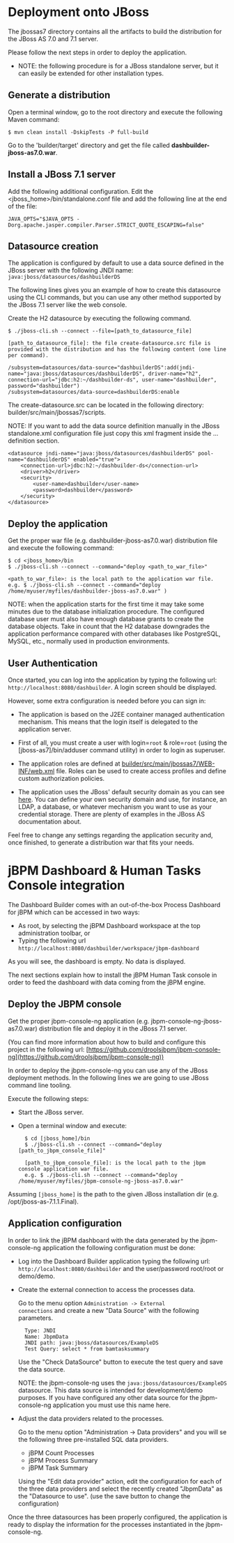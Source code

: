 Deployment onto JBoss
==========================

The jbossas7 directory contains all the artifacts to build the distribution for the JBoss AS 7.0 and 7.1 server.

Please follow the next steps in order to deploy the application.

* NOTE: the following procedure is for a JBoss standalone server, but it can easily be extended for other installation types.

Generate a distribution
---------------------------

Open a terminal window, go to the root directory and execute the following Maven command:

    $ mvn clean install -DskipTests -P full-build

Go to the 'builder/target' directory and get the file called **dashbuilder-jboss-as7.0.war**.

Install a JBoss 7.1 server
---------------------------

Add the following additional configuration.
Edit the <jboss_home>/bin/standalone.conf file and add the following line at the end of the file:

    JAVA_OPTS="$JAVA_OPTS -Dorg.apache.jasper.compiler.Parser.STRICT_QUOTE_ESCAPING=false"

Datasource creation
-------------------------------

The application is configured by default to use a data source defined in the JBoss server with the following
JNDI name: <code>java:jboss/datasources/dashbuilderDS</code>

The following lines gives you an example of how to create this datasource using the CLI commands, but you can use any
other method supported by the JBoss 7.1 server like the web console.

Create the H2 datasource by executing the following command.

    $ ./jboss-cli.sh --connect --file=[path_to_datasource_file]

    [path_to_datasource_file]: the file create-datasource.src file is provided with the distribution and has the following content (one line per command).

    /subsystem=datasources/data-source="dashbuilderDS":add(jndi-name="java:jboss/datasources/dashbuilderDS", driver-name="h2", connection-url="jdbc:h2:~/dashbuilder-ds", user-name="dashbuilder", password="dashbuilder")
    /subsystem=datasources/data-source=dashbuilderDS:enable

The create-datasource.src can be located in the following directory: builder/src/main/jbossas7/scripts.

NOTE: If you want to add the data source definition manually in the JBoss standalone.xml configuration file just copy
this xml fragment inside the <datasources> ... </datasources> definition section.

    <datasource jndi-name="java:jboss/datasources/dashbuilderDS" pool-name="dashbuilderDS" enabled="true">
        <connection-url>jdbc:h2:~/dashbuilder-ds</connection-url>
        <driver>h2</driver>
        <security>
            <user-name>dashbuilder</user-name>
            <password>dashbuilder</password>
        </security>
    </datasource>


Deploy the application
--------------------------

Get the proper war file (e.g. dashbuilder-jboss-as7.0.war) distribution file and execute the following command:

    $ cd <jboss_home>/bin
    $ ./jboss-cli.sh --connect --command="deploy <path_to_war_file>"

    <path_to_war_file>: is the local path to the application war file.
    e.g. $ ./jboss-cli.sh --connect --command="deploy /home/myuser/myfiles/dashbuilder-jboss-as7.0.war" )

NOTE: when the application starts for the first time it may take some minutes due to the database initialization procedure.
The configured database user must also have enough database grants to create the database objects.
Take in count that the H2 database downgrades the application performance compared with other databases like PostgreSQL,
MySQL, etc., normally used in production environments.

User Authentication
--------------------------

Once started, you can log into the application by typing the following url:
<code>http://localhost:8080/dashbuilder</code>. A login screen should be displayed.

However, some extra configuration is needed before you can sign in:

* The application is based on the J2EE container managed authentication  mechanism.
This means that the login itself is delegated to the application server.

* First of all, you must create a user with login=<code>root</code> & role=<code>root</code>
(using the [jboss-as7]/bin/adduser command utility) in order to login as superuser.

* The application roles are defined at [builder/src/main/jbossas7/WEB-INF/web.xml](https://github.com/droolsjbpm/dashboard-builder/blob/master/builder/src/main/jbossas7/WEB-INF/web.xml) file.
Roles can be used to create access profiles and define custom authorization policies.

* The application uses the JBoss' default security domain as you can see [here](https://github.com/droolsjbpm/dashboard-builder/blob/master/builder/src/main/jbossas7/WEB-INF/jboss-web.xml).
You can define your own security domain and use, for instance, an LDAP, a database, or whatever mechanism you want to use as your credential storage.
There are plenty of examples in the JBoss AS documentation about.

Feel free to change any settings regarding the application security and, once finished, to generate a distribution war that fits your needs.


jBPM Dashboard & Human Tasks Console integration
=================================================

The Dashboard Builder comes with an out-of-the-box Process Dashboard for jBPM which can be accessed in two ways:

* As root, by selecting the jBPM Dashboard workspace at the top administration toolbar, or
* Typing the following url <code>http://localhost:8080/dashbuilder/workspace/jbpm-dashboard</code>

As you will see, the dashboard is empty. No data is displayed.

The next sections explain how to install the jBPM Human Task console in order to feed the dashboard with data coming
from the jBPM engine.

Deploy the JBPM console
---------------------------

Get the proper jbpm-console-ng application (e.g. jbpm-console-ng-jboss-as7.0.war) distribution file and deploy it in
the JBoss 7.1 server.

(You can find more information about how to build and configure this project in the following url: [https://github.com/droolsjbpm/jbpm-console-ng](https://github.com/droolsjbpm/jbpm-console-ng))

In order to deploy the jbpm-console-ng you can use any of the JBoss deployment methods.
In the following lines we are going to use JBoss command line tooling.

Execute the following steps:

* Start the JBoss server.
* Open a terminal window and execute:

        $ cd [jboss_home]/bin
        $ ./jboss-cli.sh --connect --command="deploy [path_to_jbpm_console_file]"

        [path_to_jbpm_console_file]: is the local path to the jbpm console application war file.
        e.g. $ ./jboss-cli.sh --connect --command="deploy /home/myuser/myfiles/jbpm-console-ng-jboss-as7.0.war"

Assuming <code>[jboss_home]</code> is the path to the given JBoss installation dir (e.g. /opt/jboss-as-7.1.1.Final).


Application configuration
----------------------------

In order to link the jBPM dashboard with the data generated by the jbpm-console-ng application the following configuration
must be done:

* Log into the Dashboard Builder application typing the following url: <code>http://localhost:8080/dashbuilder</code> and the user/password
    root/root or demo/demo.

* Create the external connection to access the processes data.

  Go to the menu option <code>Administration -> External connections</code> and create a new "Data Source" with the
  following parameters.

        Type: JNDI
        Name: JbpmData
        JNDI path: java:jboss/datasources/ExampleDS
        Test Query: select * from bamtasksummary

  Use the "Check DataSource" button to execute the test query and save the data source.

  NOTE: the jbpm-console-ng uses the <code>java:jboss/datasources/ExampleDS</code> datasource. This data source
  is intended for development/demo purposes. If you have configured any other data source for the jbpm-console-ng
  application you must use this name here.

* Adjust the data providers related to the processes.

  Go to the menu option "Administration -> Data providers" and you will se the following three pre-installed SQL data providers.

  * jBPM Count Processes
  * jBPM Process Summary
  * jBPM Task Summary

  Using the "Edit data provider" action, edit the configuration for each of the three data providers and select the
  recently created "JbpmData" as the "Datasource to use". (use the save button to change the configuration)

Once the three datasources has been properly configured, the application is ready to display the information for the processes
instantiated in the jbpm-console-ng.
